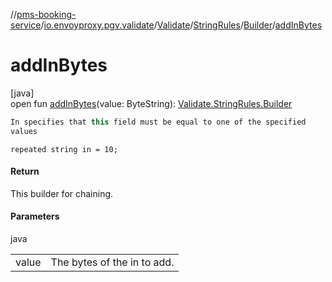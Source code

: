 //[pms-booking-service](../../../../../index.md)/[io.envoyproxy.pgv.validate](../../../index.md)/[Validate](../../index.md)/[StringRules](../index.md)/[Builder](index.md)/[addInBytes](add-in-bytes.md)

# addInBytes

[java]\
open fun [addInBytes](add-in-bytes.md)(value: ByteString): [Validate.StringRules.Builder](index.md)

```kotlin
In specifies that this field must be equal to one of the specified
values

```
`repeated string in = 10;`

#### Return

This builder for chaining.

#### Parameters

java

| | |
|---|---|
| value | The bytes of the in to add. |